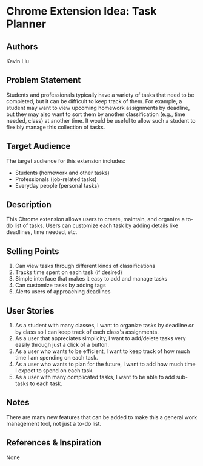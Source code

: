 # Chrome Extension Idea: Task Planner

## Authors

Kevin Liu

## Problem Statement

Students and professionals typically have a variety of tasks that need to be completed, but it can be difficult to keep track of them. For example, a student may want to view upcoming homework assignments by deadline, but they may also want to sort them by another classification (e.g., time needed, class) at another time. It would be useful to allow such a student to flexibly manage this collection of tasks.

## Target Audience

The target audience for this extension includes:

* Students (homework and other tasks)
* Professionals (job-related tasks)
* Everyday people (personal tasks)

## Description

This Chrome extension allows users to create, maintain, and organize a to-do list of tasks. Users can customize each task by adding details like deadlines, time needed, etc.

## Selling Points

1. Can view tasks through different kinds of classifications
2. Tracks time spent on each task (if desired)
3. Simple interface that makes it easy to add and manage tasks
4. Can customize tasks by adding tags
5. Alerts users of approaching deadlines

## User Stories

1. As a student with many classes, I want to organize tasks by deadline *or* by class so I can keep track of each class's assignments.
2. As a user that appreciates simplicity, I want to add/delete tasks very easily through just a click of a button.
3. As a user who wants to be efficient, I want to keep track of how much time I am spending on each task.
4. As a user who wants to plan for the future, I want to add how much time I expect to spend on each task.
5. As a user with many complicated tasks, I want to be able to add sub-tasks to each task.

## Notes

There are many new features that can be added to make this a general work management tool, not just a to-do list.

## References & Inspiration

None
